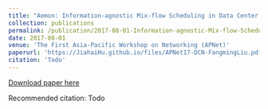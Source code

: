 ```yaml
---
title: "Aemon: Information-agnostic Mix-flow Scheduling in Data Center Networks"
collection: publications
permalink: /publication/2017-08-01-Information-agnostic-Mix-flow-Scheduling-in-Data-Center-Networks
date: 2017-08-01
venue: 'The First Asia-Pacific Workshop on Networking (APNet)'
paperurl: 'https://JiahaiHu.github.io/files/APNet17-DCN-FangmingLiu.pdf'
citation: 'Todo'
---
```


<a href='https://JiahaiHu.github.io/files/APNet17-DCN-FangmingLiu.pdf'>Download paper here</a>

Recommended citation: Todo